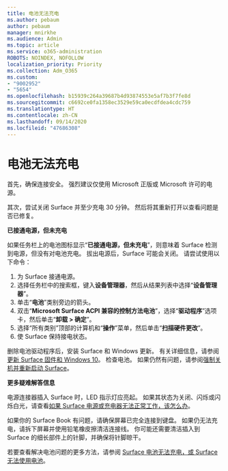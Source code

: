 ```yaml
---
title: 电池无法充电
ms.author: pebaum
author: pebaum
manager: mnirkhe
ms.audience: Admin
ms.topic: article
ms.service: o365-administration
ROBOTS: NOINDEX, NOFOLLOW
localization_priority: Priority
ms.collection: Adm_O365
ms.custom:
- "9002952"
- "5654"
ms.openlocfilehash: b15939c264a39687b4d93874553e5af7b3f7fe8d
ms.sourcegitcommit: c6692ce0fa1358ec3529e59ca0ecdfdea4cdc759
ms.translationtype: HT
ms.contentlocale: zh-CN
ms.lasthandoff: 09/14/2020
ms.locfileid: "47686308"
---
```

# <a name="battery-wont-charge"></a>电池无法充电

首先，确保连接安全。 强烈建议仅使用 Microsoft 正版或 Microsoft 许可的电源。

其次，尝试关闭 Surface 并至少充电 30 分钟。 然后将其重新打开以查看问题是否已修复。

**已接通电源，但未充电**

如果任务栏上的电池图标显示“**已接通电源，但未充电**”，则意味着 Surface 检测到电源，但没有对电池充电。 拔出电源后，Surface 可能会关闭。 请尝试使用以下命令：

1. 为 Surface 接通电源。
2. 选择任务栏中的搜索框，键入**设备管理器**，然后从结果列表中选择“**设备管理器**”。
3. 单击“**电池**”类别旁边的箭头。
4. 双击“**Microsoft Surface ACPI 兼容的控制方法电池**”，选择“**驱动程序**”选项卡，然后单击“**卸载 > 确定**”。
5. 选择“所有类别”顶部的计算机和“**操作**”菜单，然后单击“**扫描硬件更改**”。
6. 使 Surface 保持接电状态。

删除电池驱动程序后，安装 Surface 和 Windows 更新。 有关详细信息，请参阅[更新 Surface 固件和 Windows 10](https://support.microsoft.com/help/4023505)。 检查电池。 如果仍然有问题，请参阅[强制关机并重新启动 Surface](https://support.microsoft.com/help/4036280/surface-force-a-shut-down-and-restart-your-surface)。

**更多疑难解答信息**

电源连接器插入 Surface 时，LED 指示灯应亮起。 如果其状态为关闭、闪烁或闪烁白光，请查看[如果 Surface 电源或充电器无法正常工作，该怎么办](https://support.microsoft.com/help/4484763/surface-fix-issues-with-your-power-supply)。 

如果你的 Surface Book 有问题，请确保屏幕已完全连接到键盘。 如果仍无法充电，请拆下屏幕并使用铅笔橡皮擦清洁连接线。 你可能还需要清洁插入到 Surface 的细长部件上的针脚，并确保将针脚晾干。

若要查看解决电池问题的更多方法，请参阅 [Surface 电池无法充电，或 Surface 无法使用电池](https://support.microsoft.com/help/4023536/surface-surface-battery-wont-charge)。
